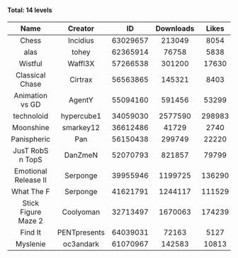 #### Total: 14 levels

| Name | Creator | ID | Downloads | Likes |
|:---:|:---:|:---:|:---:|:---:|
| Chess | Incidius | 63029657 | 213049 | 8054
| alas | tohey | 62365914 | 76758 | 5838
| Wistful | Waffl3X | 57266538 | 301200 | 17630
| Classical Chase | Cirtrax | 56563865 | 145321 | 8403
| Animation vs GD | AgentY | 55094160 | 591456 | 53299
| technoloid | hypercube1 | 34059030 | 2577590 | 298983
| Moonshine | smarkey12 | 36612486 | 41729 | 2740
| Panispheric | Pan | 56150438 | 299749 | 22220
| JusT RobS n TopS | DanZmeN | 52070793 | 821857 | 79799
| Emotional Release II | Serponge | 39955946 | 1199725 | 136290
| What The F | Serponge | 41621791 | 1244117 | 111529
| Stick Figure Maze 2 | Coolyoman | 32713497 | 1670063 | 174239
| Find It | PENTpresents | 64039031 | 72163 | 5127
| Myslenie | oc3andark | 61070967 | 142583 | 10813
